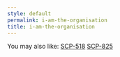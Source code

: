 ```yaml
---
style: default
permalink: i-am-the-organisation
title: i-am-the-organisation
---
```

You may also like:
[SCP-518](http://scp-wiki.net/scp-518)
[SCP-825](http://scp-wiki.net/scp-825)